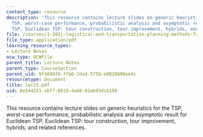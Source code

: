 ```yaml
---
content_type: resource
description: 'This resource contains lecture slides on generic heuristics for the
  TSP, worst-case performance, probabilistic analysis and asymptotic result for Euclidean
  TSP, Euclidean TSP: tour construction, tour improvement, hybrids, and related references.'
file: /courses/1-203j-logistical-and-transportation-planning-methods-fall-2006/6e544151abff66194a6881eb93dcb189_lec15.pdf
file_type: application/pdf
learning_resource_types:
- Lecture Notes
ocw_type: OCWFile
parent_title: Lecture Notes
parent_type: CourseSection
parent_uid: 9f4898f8-ffb6-2da4-5758-e8820800ee4c
resourcetype: Document
title: lec15.pdf
uid: 6e544151-abff-6619-4a68-81eb93dcb189
---
```

This resource contains lecture slides on generic heuristics for the TSP, worst-case performance, probabilistic analysis and asymptotic result for Euclidean TSP, Euclidean TSP: tour construction, tour improvement, hybrids, and related references.

